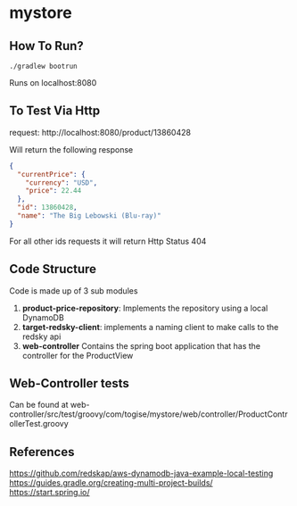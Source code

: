 # mystore

## How To Run?
`./gradlew bootrun`

Runs on localhost:8080

## To Test Via Http
request: http://localhost:8080/product/13860428

Will return the following response
```json
{
  "currentPrice": {
    "currency": "USD",
    "price": 22.44
  },
  "id": 13860428,
  "name": "The Big Lebowski (Blu-ray)"
}
```

For all other ids requests it will return Http Status 404

## Code Structure
Code is made up of 3 sub modules
1. **product-price-repository**: Implements the repository using a local DynamoDB
2. **target-redsky-client**: implements a naming client to make calls to the redsky api
3. **web-controller** Contains the spring boot application that has the controller for the 
ProductView

## Web-Controller tests
Can be found at web-controller/src/test/groovy/com/togise/mystore/web/controller/ProductControllerTest.groovy

## References
https://github.com/redskap/aws-dynamodb-java-example-local-testing
https://guides.gradle.org/creating-multi-project-builds/
https://start.spring.io/
